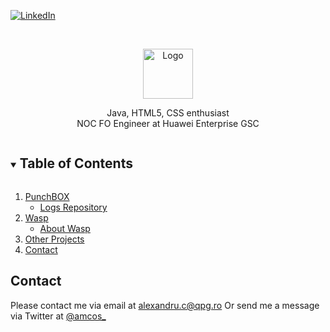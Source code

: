 [![LinkedIn][linkedin-shield]][linkedin-url]


<br />
<p align="center">
  <a href="https://github.com/github_username/repo_name">
    <img src="https://pigu.ro/embedicon.png" alt="Logo" width="80" height="80">
  </a>

  <p align="center">
   Java, HTML5, CSS enthusiast  <br> NOC FO Engineer at Huawei Enterprise GSC
  </p>
</p>



<!-- TABLE OF CONTENTS -->
<details open="open">
  <summary><h2 style="display: inline-block">Table of Contents</h2></summary>
  <ol>
    <li>
      <a href="#about-">PunchBOX</a>
      <ul>
        <li><a href="#">Logs Repository</a></li>
      </ul>
    </li>
    <li>
      <a href="#">Wasp</a>
      <ul>
        <li><a href="#">About Wasp</a></li>
      </ul>
    </li>
    <li><a href="#">Other Projects</a></li>
    <li><a href="#contact">Contact</a></li>
  </ol>
</details>



<!-- CONTACT -->
## Contact

Please contact me via email at alexandru.c@qpg.ro
Or send me a message via Twitter at [@amcos_](https://twitter.com/amcos_)




<!-- MARKDOWN LINKS & IMAGES -->
<!-- https://www.markdownguide.org/basic-syntax/#reference-style-links -->
[linkedin-shield]: https://img.shields.io/badge/-LinkedIn-black.svg?style=for-the-badge&logo=linkedin&colorB=555
[linkedin-url]: https://linkedin.com/in/coserea-alexandru
